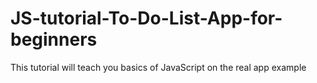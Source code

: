 # JS-tutorial-To-Do-List-App-for-beginners
This tutorial will teach you basics of JavaScript on the real app example
